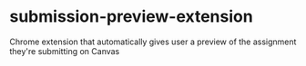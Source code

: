 # submission-preview-extension
Chrome extension that automatically gives user a preview of the assignment they're submitting on Canvas

